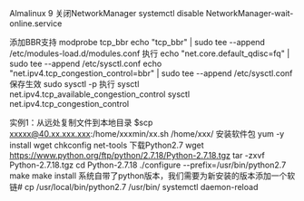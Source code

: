 Almalinux 9 
关闭NetworkManager
systemctl disable NetworkManager-wait-online.service

添加BBR支持
modprobe tcp_bbr
echo "tcp_bbr" | sudo tee --append /etc/modules-load.d/modules.conf
执行
echo "net.core.default_qdisc=fq" | sudo tee --append /etc/sysctl.conf
echo "net.ipv4.tcp_congestion_control=bbr" | sudo tee --append /etc/sysctl.conf
保存生效
sudo sysctl -p
执行
sysctl net.ipv4.tcp_available_congestion_control
sysctl net.ipv4.tcp_congestion_control

实例1：从远处复制文件到本地目录
$scp xxxxx@40.xx.xxx.xxx:/home/xxxmin/xx.sh /home/xxx/
安装软件包
yum -y install wget chkconfig net-tools
下载Python2.7
wget https://www.python.org/ftp/python/2.7.18/Python-2.7.18.tgz
tar -zxvf Python-2.7.18.tgz
cd Python-2.7.18
./configure --prefix=/usr/bin/python2.7
make
make install
系统自带了python版本，我们需要为新安装的版本添加一个软链#
cp /usr/local/bin/python2.7 /usr/bin/
systemctl daemon-reload
